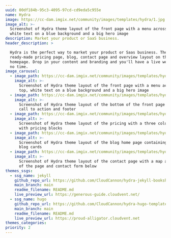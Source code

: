 ```yaml
---
uuid: 00df184b-95c3-4095-97cd-cd9eda5c955e
name: Hydra
image: https://cc-dam.imgix.net/community/images/templates/hydra/1.jpg
image_alt: >-
  Screenshot of Hydra theme layout of the front page with a menu across the top,
  white text on a blue background and a big hero image
description: Market your product or SaaS business.
header_description: >

  Hydra is the perfect way to market your product or Saas business. There's a
  ready-made pricing page, blog, contact page and overview layout on the
  homepage. Drop in your content and branding and you'll have a live website in
  no time.
image_carousel:
  - image_path: https://cc-dam.imgix.net/community/images/templates/hydra/1.jpg
    image_alt: >-
      Screenshot of Hydra theme layout of the front page with a menu across the
      top, white text on a blue background and a big hero image
  - image_path: https://cc-dam.imgix.net/community/images/templates/hydra/2.jpg
    image_alt: >-
      Screenshot of Hydra theme layout of the bottom of the front page with a
      call to action and footer
  - image_path: https://cc-dam.imgix.net/community/images/templates/hydra/3.jpg
    image_alt: >-
      Screenshot of Hydra theme layout of the pricing with a three column grid
      with pricing blocks
  - image_path: https://cc-dam.imgix.net/community/images/templates/hydra/4.jpg
    image_alt: >-
      Screenshot of Hydra theme layout of the blog home page containing simple
      blog cards
  - image_path: https://cc-dam.imgix.net/community/images/templates/hydra/5.jpg
    image_alt: >-
      Screenshot of Hydra theme layout of the contact page with a map at the top
      of the page and contact form below
themes_ssgs:
  - ssg_name: jekyll
    github_repo_url: https://github.com/CloudCannon/hydra-jekyll-bookshop-template
    main_branch: main
    readme_filename: README.md
    live_preview_url: https://generous-guide.cloudvent.net/
  - ssg_name: hugo
    github_repo_url: https://github.com/CloudCannon/hydra-hugo-template
    main_branch: main
    readme_filename: README.md
    live_preview_url: https://proud-alligator.cloudvent.net
themes_categories:
priority: 2
---
```

